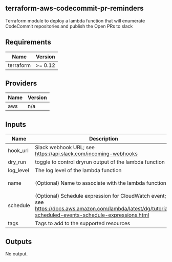 ## terraform-aws-codecommit-pr-reminders

Terraform module to deploy a lambda function that will enumerate CodeCommit repositories and publish the Open PRs to slack

<!-- BEGIN TFDOCS -->
## Requirements

| Name | Version |
|------|---------|
| terraform | >= 0.12 |

## Providers

| Name | Version |
|------|---------|
| aws | n/a |

## Inputs

| Name | Description | Type | Default | Required |
|------|-------------|------|---------|:--------:|
| hook\_url | Slack webhook URL; see <https://api.slack.com/incoming-webhooks> | `string` | n/a | yes |
| dry\_run | toggle to control dryrun output of the lambda function | `bool` | `false` | no |
| log\_level | The log level of the lambda function | `string` | `"INFO"` | no |
| name | (Optional) Name to associate with the lambda function | `string` | `"codecommit-pr-reminders"` | no |
| schedule | (Optional) Schedule expression for CloudWatch event; see <https://docs.aws.amazon.com/lambda/latest/dg/tutorial-scheduled-events-schedule-expressions.html> | `string` | `"cron(0 7 ? * MON-FRI *)"` | no |
| tags | Tags to add to the supported resources | `map` | `{}` | no |

## Outputs

No output.

<!-- END TFDOCS -->
